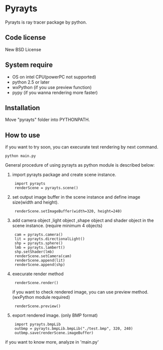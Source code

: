 Pyrayts
=============

Pyrayts is ray tracer package by python.

Code license
-------

New BSD License

System require
-------

* OS on intel CPU(powerPC not supported)
* python 2.5 or later
* wxPython (if you use preview function)
* pypy (if you wanna rendering more faster)

Installation
-------

Move "pyrayts" folder into PYTHONPATH.


How to use
------------

if you want to try soon, you can execurate test rendering by next command.

    python main.py

General procedure of using pyrayts as python module is described below:

1. import pyrayts package and create scene instance.

        import pyrayts
        renderScene = pyrayts.scene()

2. set output image buffer in the scene instance and define image size(width and height).

        renderScene.setImageBuffer(width=320, height=240)

3. add camera object ,light object ,shape object and shader object in the scene instance.
(require minimum 4 objects)

        cam = pyrayts.camera()
        lit = pyrayts.directionalLight()
        shp = pyrayts.sphere()
        lmb = pyrayts.lambert()
        shp.setShader(lmb)
        renderScene.setCamera(cam)
        renderScene.append(lit)
        renderScene.append(shp)

4. execurate render method

        renderScene.render()

    if you want to check rendered image, you can use preview method.(wxPython module required)

        renderScene.preview()

5. export rendered image. (only BMP format)

        import pyrayts.bmpLib 
        outbmp = pyrayts.bmpLib.bmpLib("./test.bmp", 320, 240)
        outbmp.save(renderScene.imageBuffer)

if you want to know more, analyze in 'main.py'
